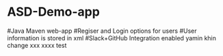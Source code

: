 # ASD-Demo-app
#Java Maven web-app
#Regiser and Login options for users
#User information is stored in xml
#Slack+GitHub Integration enabled
yamin
khin
change
xxx
xxxx
test
